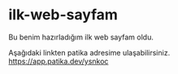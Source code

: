 # ilk-web-sayfam

Bu benim hazırladığım ilk web sayfam oldu.


Aşağıdaki linkten patika adresime ulaşabilirsiniz.
https://app.patika.dev/ysnkoc